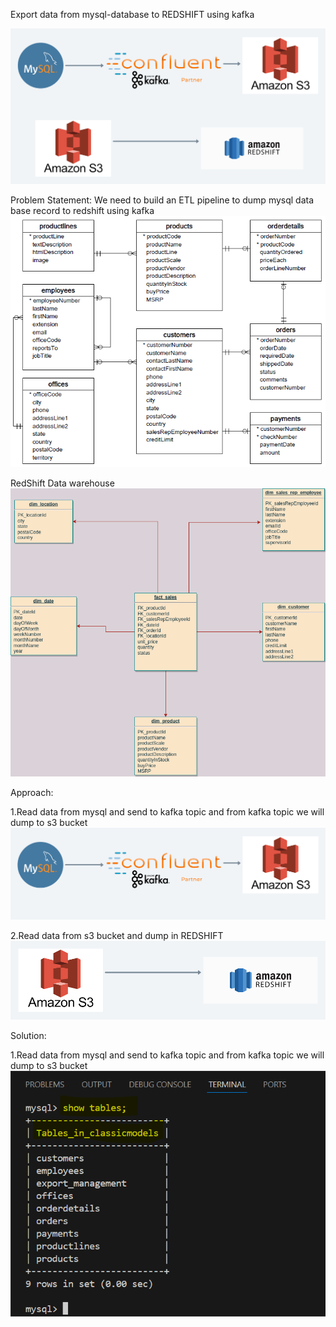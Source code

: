 Export data from mysql-database to REDSHIFT using kafka

![Data flow diagram](./diagrams/dataflow-diagram.png)

Problem Statement:
We need to build an ETL pipeline to dump mysql data base record to redshift using kafka
![MY SQL DATABASE](./diagrams/mysql-oltp-database.png)

RedShift Data warehouse
![Red Shift](./diagrams/redshift-olap-diagram.png)

Approach:

1.Read data from mysql and  send to kafka topic and from kafka topic we will dump to s3 bucket
![mysql-kafka-s3](./diagrams/mysql-kafka-s3.png)

2.Read data from s3 bucket and dump in REDSHIFT
![s3-redshift](./diagrams/s3-redshift.png)

Solution:

1.Read data from mysql and  send to kafka topic and from kafka topic we will dump to s3 bucket
![s3-redshift](./snaps/mysql_tables.png)
